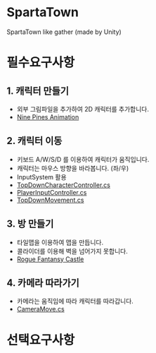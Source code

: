 # SpartaTown
SpartaTown like gather (made by Unity)



# 필수요구사항

## 1. 캐릭터 만들기

* 외부 그림파일을 추가하여 2D 캐릭터를 추가합니다.
* [Nine Pines Animation]([https://github.com/kyj0701/SpartaTown/blob/main/Assets/Externals/Nine%20Pines%20Animation/2D%20Character%20Sprite%20Animation%20-%20Penguin/sprites/penguin_idle_01.png](https://assetstore.unity.com/packages/2d/characters/2d-character-sprite-animation-penguin-236747))

## 2. 캐릭터 이동

* 키보드 A/W/S/D 를 이용하여 캐릭터가 움직입니다.
* 캐릭터는 마우스 방향을 바라봅니다. (좌/우)
* InputSystem 활용
* [TopDownCharacterController.cs](https://github.com/kyj0701/SpartaTown/blob/main/Assets/Scripts/Controller/TopDownCharacterController.cs)
* [PlayerInputController.cs](https://github.com/kyj0701/SpartaTown/blob/main/Assets/Scripts/Controller/PlayerInputController.cs)
* [TopDownMovement.cs](https://github.com/kyj0701/SpartaTown/blob/main/Assets/Scripts/Entities/TopDownMovement.cs)

## 3. 방 만들기

* 타일맵을 이용하여 맵을 만듭니다.
* 콜라이더를 이용해 벽을 넘어가지 못합니다.
* [Rogue Fantansy Castle](https://assetstore.unity.com/packages/2d/environments/rogue-fantasy-castle-164725)

## 4. 카메라 따라가기

* 카메라는 움직임에 따라 캐릭터를 따라갑니다.
* [CameraMove.cs](https://github.com/kyj0701/SpartaTown/blob/main/Assets/Scripts/CameraMove.cs)



# 선택요구사항

